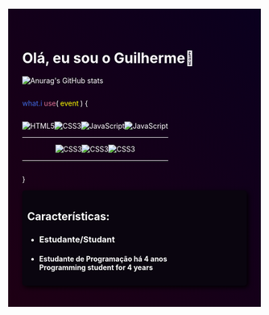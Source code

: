 <div style="background: linear-gradient(45deg, rgb(30, 0, 20), rgb(10, 0, 30)); padding: 3em 2em; color: white; border: 1px solid white;">

# Olá, eu sou o Guilherme💜

![Anurag's GitHub stats](https://github-readme-stats.vercel.app/api?username=GuilhermeAndersonBR&show_icons=true&theme=radical)

<div style="display: flex;">
<p style="color: royalblue; margin-right: 3.5px;">what.i</p>
<p style="color: palevioletred;">use</p>
<p>(</p>
<p style="color: yellow; padding: 0px 3.5px;">event</p>
<p>) {</p>
</div>

<div style="display: inline-block;">
<div style="margin: 1em 0px; display: flex; justify-content: center;">
<img align="center" alt="HTML5" src="https://img.shields.io/badge/HTML5-E34F26?style=for-the-badge&logo=html5&logoColor=white">
<img align="center" alt="CSS3" src="https://img.shields.io/badge/CSS3-1572B6?style=for-the-badge&logo=css3&logoColor=white">
<img align="center" alt="JavaScript" src="https://img.shields.io/badge/JavaScript-F7DF1E?style=for-the-badge&logo=javascript&logoColor=black">
<img align="center" alt="JavaScript" src="https://img.shields.io/badge/PHP-777BB4?style=for-the-badge&logo=php&logoColor=white">
</div><hr style="background-color: white; border: none;">
<div style="margin: 1em 0px; display: flex; justify-content: center;">
<img align="center" alt="CSS3" src="https://img.shields.io/badge/Bootstrap-563D7C?style=for-the-badge&logo=bootstrap&logoColor=white">
<img align="center" alt="CSS3" src="https://img.shields.io/badge/Laravel-FF2D20?style=for-the-badge&logo=laravel&logoColor=white">
<img align="center" alt="CSS3" src="https://img.shields.io/badge/Sass-CC6699?style=for-the-badge&logo=sass&logoColor=white">
</div><hr style="background-color: white; border: none;">
</div>

<p>}</p>

<div style="background-color: rgb(10, 5, 15); padding: 10px; box-shadow: 3px 3px 10px black; border-radius: 5px;">
<h2>Características:</h2>
<ul>
<li><h3>Estudante/Studant</h4></li>
<li><h4>Estudante de Programação há 4 anos<br>Programming student for 4 years</h3></li>
</ul>
</div>
</div>

